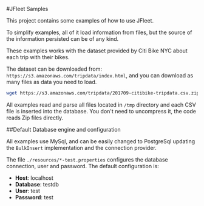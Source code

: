 #JFleet Samples

This project contains some examples of how to use JFleet. 

To simplify examples, all of it load information from files, but the source of the information persisted can be of any kind.  

These examples works with the dataset provided by Citi Bike NYC about each trip with their bikes.

The dataset can be downloaded from: `https://s3.amazonaws.com/tripdata/index.html`, and you can download as many files as data you need to load.

 ```bash
wget https://s3.amazonaws.com/tripdata/201709-citibike-tripdata.csv.zip -P /tmp
 ```

All examples read and parse all files located in `/tmp` directory and each CSV file is inserted into the database. You don't need to uncompress it, the code reads Zip files directly.


##Default Database engine and configuration

All examples use MySql, and can be easily changed to PostgreSql updating the `BulkInsert` implementation and the connection provider.

The file `./resources/*-test.properties` configures the database connection, user and password. The default configuration is:
 - **Host**: localhost
 - **Database**: testdb
 - **User**: test
 - **Password**: test
 
